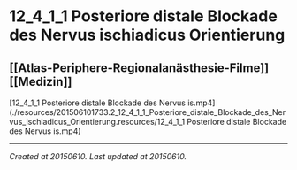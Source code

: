 # 12_4_1_1 Posteriore distale Blockade des Nervus ischiadicus Orientierung
 [[Atlas-Periphere-Regionalanästhesie-Filme]] [[Medizin]] 
---



[12\_4\_1\_1 Posteriore distale Blockade des Nervus is.mp4](./resources/201506101733.2_12_4_1_1_Posteriore_distale_Blockade_des_Nervus_ischiadicus_Orientierung.resources/12_4_1_1 Posteriore distale Blockade des Nervus is.mp4)

---

_Created at 20150610._
_Last updated at 20150610._



